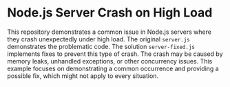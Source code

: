 # Node.js Server Crash on High Load

This repository demonstrates a common issue in Node.js servers where they crash unexpectedly under high load. The original `server.js` demonstrates the problematic code.  The solution `server-fixed.js` implements fixes to prevent this type of crash.  The crash may be caused by memory leaks, unhandled exceptions, or other concurrency issues.  This example focuses on demonstrating a common occurrence and providing a possible fix, which might not apply to every situation.